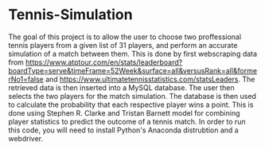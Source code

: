 # Tennis-Simulation
The goal of this project is to allow the user to choose two proffessional tennis players from a given list of 31 players, and perform an accurate simulation of a match between them. This is done by first webscraping data from https://www.atptour.com/en/stats/leaderboard?boardType=serve&timeFrame=52Week&surface=all&versusRank=all&formerNo1=false and https://www.ultimatetennisstatistics.com/statsLeaders. The retrieved data is then inserted into a MySQL database. The user then selects the two players for the match simulation. The database is then used to calculate the probability that each respective player wins a point. This is done using Stephen R. Clarke and Tristan Barnett model for combining player statistics to predict the outcome of a tennis match. In order to run this code, you will need to install Python's Anaconda distrubtion and a webdriver. 
